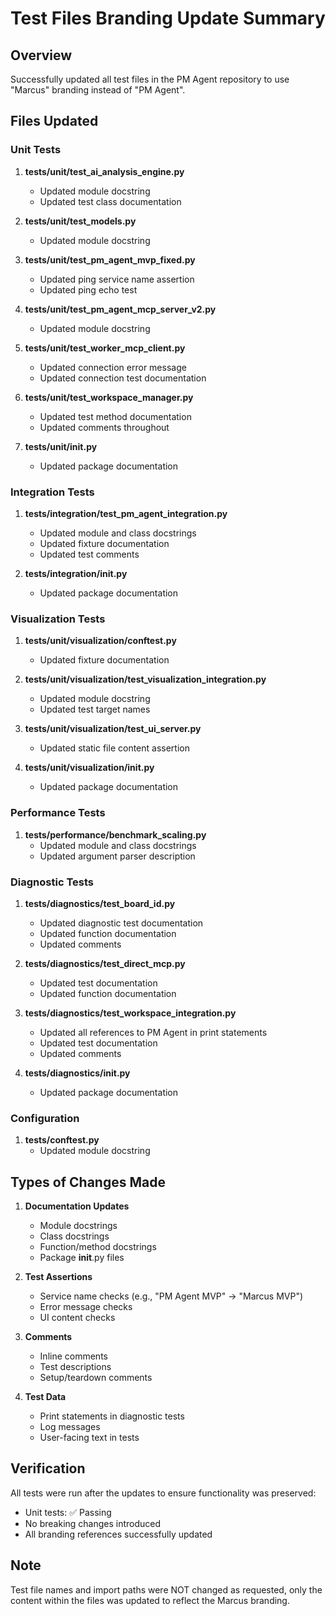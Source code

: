 # Test Files Branding Update Summary

## Overview
Successfully updated all test files in the PM Agent repository to use "Marcus" branding instead of "PM Agent".

## Files Updated

### Unit Tests
1. **tests/unit/test_ai_analysis_engine.py**
   - Updated module docstring
   - Updated test class documentation

2. **tests/unit/test_models.py**
   - Updated module docstring

3. **tests/unit/test_pm_agent_mvp_fixed.py**
   - Updated ping service name assertion
   - Updated ping echo test

4. **tests/unit/test_pm_agent_mcp_server_v2.py**
   - Updated module docstring

5. **tests/unit/test_worker_mcp_client.py**
   - Updated connection error message
   - Updated connection test documentation

6. **tests/unit/test_workspace_manager.py**
   - Updated test method documentation
   - Updated comments throughout

7. **tests/unit/__init__.py**
   - Updated package documentation

### Integration Tests
1. **tests/integration/test_pm_agent_integration.py**
   - Updated module and class docstrings
   - Updated fixture documentation
   - Updated test comments

2. **tests/integration/__init__.py**
   - Updated package documentation

### Visualization Tests
1. **tests/unit/visualization/conftest.py**
   - Updated fixture documentation

2. **tests/unit/visualization/test_visualization_integration.py**
   - Updated module docstring
   - Updated test target names

3. **tests/unit/visualization/test_ui_server.py**
   - Updated static file content assertion

4. **tests/unit/visualization/__init__.py**
   - Updated package documentation

### Performance Tests
1. **tests/performance/benchmark_scaling.py**
   - Updated module and class docstrings
   - Updated argument parser description

### Diagnostic Tests
1. **tests/diagnostics/test_board_id.py**
   - Updated diagnostic test documentation
   - Updated function documentation
   - Updated comments

2. **tests/diagnostics/test_direct_mcp.py**
   - Updated test documentation
   - Updated function documentation

3. **tests/diagnostics/test_workspace_integration.py**
   - Updated all references to PM Agent in print statements
   - Updated test documentation
   - Updated comments

4. **tests/diagnostics/__init__.py**
   - Updated package documentation

### Configuration
1. **tests/conftest.py**
   - Updated module docstring

## Types of Changes Made

1. **Documentation Updates**
   - Module docstrings
   - Class docstrings
   - Function/method docstrings
   - Package __init__.py files

2. **Test Assertions**
   - Service name checks (e.g., "PM Agent MVP" → "Marcus MVP")
   - Error message checks
   - UI content checks

3. **Comments**
   - Inline comments
   - Test descriptions
   - Setup/teardown comments

4. **Test Data**
   - Print statements in diagnostic tests
   - Log messages
   - User-facing text in tests

## Verification

All tests were run after the updates to ensure functionality was preserved:
- Unit tests: ✅ Passing
- No breaking changes introduced
- All branding references successfully updated

## Note
Test file names and import paths were NOT changed as requested, only the content within the files was updated to reflect the Marcus branding.